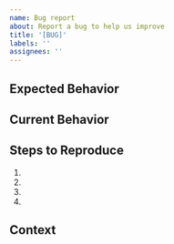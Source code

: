 ```yaml
---
name: Bug report
about: Report a bug to help us improve
title: '[BUG]'
labels: ''
assignees: ''
---
```


## Expected Behavior

<!--- Tell us what should happen -->

## Current Behavior

<!--- Tell us what happens instead of the expected behavior -->

<!--- A clear and concise description of what the bug is. -->

## Steps to Reproduce

<!--- Provide a link to a live example, or an unambiguous set of steps to -->
<!--- reproduce this bug. Include code to reproduce, if relevant -->

1.
2.
3.
4.

## Context

<!--- How has this issue affected you? What are you trying to accomplish? -->
<!--- Providing context helps us come up with a solution that is most useful in the real world -->
<!--- eg: Node.js Version -->
